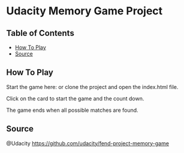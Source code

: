 # Udacity Memory Game Project

## Table of Contents

* [How To Play](#howtoplay)
* [Source](#Source)

## How To Play

Start the game here:  or clone the project and open the index.html file.

Click on the card to start the game and the count down.

The game ends when all possible matches are found.

## Source
@Udacity
https://github.com/udacity/fend-project-memory-game